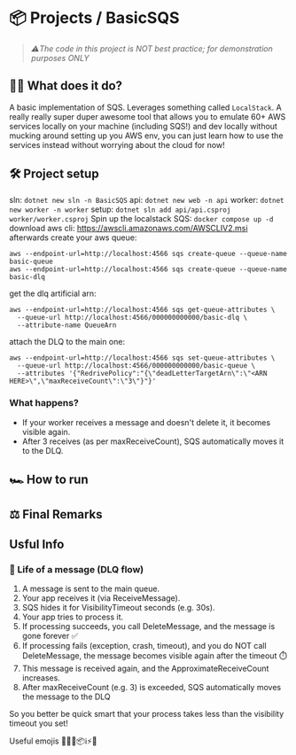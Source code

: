 # 📦 Projects / BasicSQS
> *⚠️The code in this project is NOT best practice; for demonstration purposes ONLY*

## 🤷‍♂️ What does it do?
A basic implementation of SQS. Leverages something called `LocalStack`. A really really super duper awesome tool that allows
you to emulate 60+ AWS services locally on your machine (including SQS!) and dev locally without mucking around setting up you AWS env, you can just learn how to use the services instead without worrying about the cloud for now!

## 🛠️ Project setup
sln: `dotnet new sln -n BasicSQS`
api: `dotnet new web -n api`
worker: `dotnet new worker -n worker`
setup: `dotnet sln add api/api.csproj worker/worker.csproj`
Spin up the localstack SQS: `docker compose up -d`
download aws cli: https://awscli.amazonaws.com/AWSCLIV2.msi
afterwards create your aws queue: 
```
aws --endpoint-url=http://localhost:4566 sqs create-queue --queue-name basic-queue
aws --endpoint-url=http://localhost:4566 sqs create-queue --queue-name basic-dlq
```
get the dlq artificial arn:
```
aws --endpoint-url=http://localhost:4566 sqs get-queue-attributes \
  --queue-url http://localhost:4566/000000000000/basic-dlq \
  --attribute-name QueueArn
```
attach the DLQ to the main one:
```
aws --endpoint-url=http://localhost:4566 sqs set-queue-attributes \
  --queue-url http://localhost:4566/000000000000/basic-queue \
  --attributes '{"RedrivePolicy":"{\"deadLetterTargetArn\":\"<ARN HERE>\",\"maxReceiveCount\":\"3\"}"}'
```

### What happens?
- If your worker receives a message and doesn't delete it, it becomes visible again.
- After 3 receives (as per maxReceiveCount), SQS automatically moves it to the DLQ.

## 🏎️ How to run 

## ⚖️ Final Remarks

## Usful Info
### 🔁 Life of a message (DLQ flow)
1. A message is sent to the main queue.
2. Your app receives it (via ReceiveMessage).
3. SQS hides it for VisibilityTimeout seconds (e.g. 30s).
4. Your app tries to process it.
5. If processing succeeds, you call DeleteMessage, and the message is gone forever ✅
6. If processing fails (exception, crash, timeout), and you do NOT call DeleteMessage, the message becomes visible again after the timeout ⏱️
7. This message is received again, and the ApproximateReceiveCount increases.
8. After maxReceiveCount (e.g. 3) is exceeded, SQS automatically moves the message to the DLQ

So you better be quick smart that your process takes less than the visibility timeout you set!



Useful emojis
👷🌐✅📦ℹ️⚡🧰
